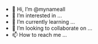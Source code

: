 - 👋 Hi, I’m @mynameall
- 👀 I’m interested in ...
- 🌱 I’m currently learning ...
- 💞️ I’m looking to collaborate on ...
- 📫 How to reach me ...

<!---
mynameall/mynameall is a ✨ special ✨ repository because its `README.md` (this file) appears on your GitHub profile.
You can click the Preview link to take a look at your changes.
--->
